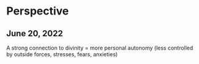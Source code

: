 # Perspective
## June 20, 2022
A strong connection to divinity = more personal autonomy (less controlled by outside forces, stresses, fears, anxieties)
